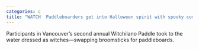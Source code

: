 ```yaml
---
categories: c
title: "WATCH  Paddleboarders get into Halloween spirit with spooky costumes"
---
```

Participants in Vancouver’s second annual Witchilano Paddle took to the water dressed as witches—swapping broomsticks for paddleboards.